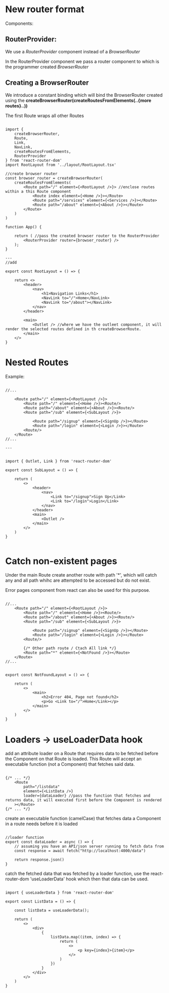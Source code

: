 # New router format

Components:

## RouterProvider:

We use a *RouterProvider* component instead of a *BrowserRouter*

In the RouterProvider component we pass a router component to which is the programmer created *BrowserRouter*

## Creating a BrowserRouter

We introduce a constant binding which will bind the BrowserRouter created using the **createBrowserRouter(createRoutesFromElements(<Route>..{more routes}..<Route/>))**

The first Route wraps all other Routes

```tsx

import { 
    createBrowserRouter,
    Route,
    Link,
    NavLink,
    createRoutesFromElements,
    RouterProvider
} from 'react-router-dom'
import RootLayout from '../layout/RootLayout.tsx'

//create browser router
const browser_router = createBrowserRouter(
    createRoutesFromElements(
        <Route path="/" element={<RootLayout />}> //enclose routes within a this Route component
            <Route index element={<Home />}></Route>
            <Route path="/services" element={<Services />}></Route>
            <Route path="/about" element={<About />}></Route>
        </Route>
    )
)

function App() {

    return ( //pass the created browser router to the RouterProvider
        <RouterProvider router={browser_router} />
    );
}

---
//add

export const RootLayout = () => {

    return <>
        <header>
            <nav>
                <h1>Navigation Links</h1>
                <NavLink to="/">Home</NavLink>
                <NavLink to="/about"></NavLink>
            </nav>
        </header>

        <main>
            <Outlet /> //where we have the outleet component, it will render the selected routes defined in th createBrowserRoute.
        </main>
    </>
}
```

# Nested Routes

Example:

```tsx

//...

    <Route path="/" element={<RootLayout />}>
        <Route path="/" element={<Home />}><Route/>
        <Route path="/about" element={<About />}><Route/>
        <Route path="/sub" element={<SubLayout />}>

            <Route path="/signup" element={<SignUp />}></Route>
            <Route path="/login" element={<Login />}></Route>
        <Route/>
    </Route>
//...

---
```

```tsx

import { Outlet, Link } from 'react-router-dom'

export const SubLayout = () => {

    return (
        <>
            <header>
                <nav>
                    <Link to="/signup">Sign Up</Link>
                    <Link to="/login">Login</Link>
                </nav>
            </header>
            <main>
                <Outlet />
            </main>
        </>
    )
}


```

# Catch non-existent pages

Under the main Route create another route with path '*', which will catch any and all path whihc are attempted to be accessed but do not exist.

Error pages component from react can also be used for this purpose.

```tsx

//...
    <Route path="/" element={<RootLayout />}>
        <Route path="/" element={<Home />}><Route/>
        <Route path="/about" element={<About />}><Route/>
        <Route path="/sub" element={<SubLayout />}>

            <Route path="/signup" element={<SignUp />}></Route>
            <Route path="/login" element={<Login />}></Route>
        <Route/>

        {/* Other path route / Ctach All link */}
        <Route path="*" element={<NotFound />}></Route>
    </Route>
//...

```

```tsx

export const NotFoundLayout = () => {

    return (
        <>
            <main>
                <h2>Error 404, Page not found</h2>
                <p>Go <Link to="/">Home</Link></p>
            </main>
        </>
    )
}

```

# Loaders -> useLoaderData hook

add an attribute loader on a Route that requires data to be fetched before the Component on that Route is loaded. This Route will accept an executable function (not a Component) that fetches said data.

```tsx

{/* ... */}
    <Route 
        path="/listdata" 
        element={<ListData />}
        loader={dataLoader} //pass the function that fetches and returns data, it will executed first before the Component is rendered
    ></Route>
{/* ... */}

```

create an executable function (camelCase) that fetches data a Component in a route needs before it is loaded

```tsx

//loader function
export const dataLoader = async () => {
    // assuming you have an API/json server running to fetch data from
    const response = await fetch("http://localhost:4000/data")

    return response.json()
}

```

catch the fetched data that was fetched by a loader function, use the react-router-dom 'useLoaderData' hook which then that data can be used.

```tsx

import { useLoaderData } from 'react-router-dom'

export const ListData = () => {

    const listData = useLoaderData();

    return (
        <>
            <div>
                {
                    listData.map((item, index) => {
                        return (
                            <>
                                <p key={index}>{item}</p>
                            </>
                        )
                    })
                }
            </div>
        </>
    )
}